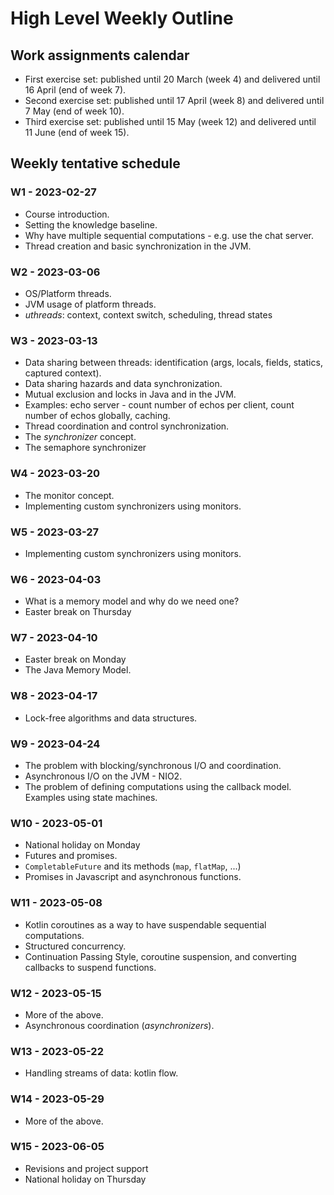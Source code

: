 # High Level Weekly Outline

## Work assignments calendar

* First exercise set: published until 20 March (week 4) and delivered until 16 April (end of week 7).
* Second exercise set: published until 17 April (week 8) and delivered until 7 May (end of week 10).
* Third exercise set: published until 15 May (week 12) and delivered until 11 June (end of week 15).

## Weekly tentative schedule

### W1 - 2023-02-27
- Course introduction.
- Setting the knowledge baseline.
- Why have multiple sequential computations - e.g. use the chat server.
- Thread creation and basic synchronization in the JVM.

### W2 - 2023-03-06
- OS/Platform threads.
- JVM usage of platform threads.
- _uthreads_: context, context switch, scheduling, thread states

### W3 - 2023-03-13
- Data sharing between threads: identification (args, locals, fields, statics, captured context).
- Data sharing hazards and data synchronization.
- Mutual exclusion and locks in Java and in the JVM.
- Examples: echo server - count number of echos per client, count number of echos globally, caching.
- Thread coordination and control synchronization.
- The _synchronizer_ concept.
- The semaphore synchronizer

### W4 - 2023-03-20
- The monitor concept.
- Implementing custom synchronizers using monitors.

### W5 - 2023-03-27
- Implementing custom synchronizers using monitors.

### W6 - 2023-04-03
- What is a memory model and why do we need one?
- Easter break on Thursday

### W7 - 2023-04-10
- Easter break on Monday
- The Java Memory Model.

### W8 - 2023-04-17
- Lock-free algorithms and data structures.

### W9 - 2023-04-24
- The problem with blocking/synchronous I/O and coordination.
- Asynchronous I/O on the JVM - NIO2.
- The problem of defining computations using the callback model. Examples using state machines.

### W10 - 2023-05-01
- National holiday on Monday
- Futures and promises.
- `CompletableFuture` and its methods (`map`, `flatMap`, ...)
- Promises in Javascript and asynchronous functions.

### W11 - 2023-05-08
- Kotlin coroutines as a way to have suspendable sequential computations.
- Structured concurrency.
- Continuation Passing Style, coroutine suspension, and converting callbacks to suspend functions.

### W12 - 2023-05-15
- More of the above.
- Asynchronous coordination (_asynchronizers_).

### W13 - 2023-05-22
- Handling streams of data: kotlin flow.

### W14 - 2023-05-29
- More of the above.

### W15 - 2023-06-05
- Revisions and project support
- National holiday on Thursday

